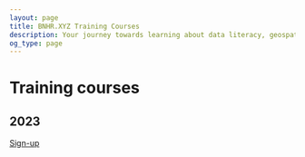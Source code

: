 ```yaml
---
layout: page
title: BNHR.XYZ Training Courses
description: Your journey towards learning about data literacy, geospatial, and free and open source software starts here.
og_type: page
---
```


# Training courses

## 2023
[Sign-up]({{site.baseurl}}/courses/2023/)